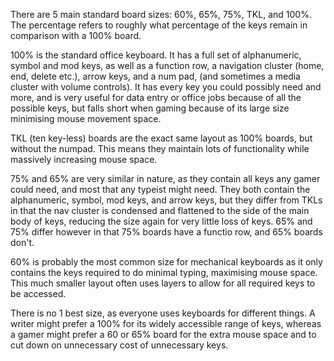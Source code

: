 There are 5 main standard board sizes: 60%, 65%, 75%, TKL, and 100%. The percentage refers to roughly what percentage of the keys remain in comparison with a 100% board. 

100% is the standard office keyboard. It has a full set of alphanumeric, symbol and mod keys, as well as a function row, a navigation cluster (home, end, delete etc.), arrow keys, and a num pad, (and sometimes a media cluster with volume controls). It has every key you could possibly need and more, and is very useful for data entry or office jobs because of all the possible keys, but falls short when gaming because of its large size minimising mouse movement space.

TKL (ten key-less) boards are the exact same layout as 100% boards, but without the numpad. This means they maintain lots of functionality while massively increasing mouse space.

75% and 65% are very similar in nature, as they contain all keys any gamer could need, and most that any typeist might need. They both contain the alphanumeric, symbol, mod keys, and arrow keys, but they differ from TKLs in that the nav cluster is condensed and flattened to the side of the main body of keys, reducing the size again for very little loss of keys. 65% and 75% differ however in that 75% boards have a functio row, and 65% boards don't.

60% is probably the most common size for mechanical keyboards as it only contains the keys required to do minimal typing, maximising mouse space. This much smaller layout often uses layers to allow for all required keys to be accessed.

There is no 1 best size, as everyone uses keyboards for different things. A writer might prefer a 100% for its widely accessible range of keys, whereas a gamer might prefer a 60 or 65% board for the extra mouse space and to cut down on unnecessary cost of unnecessary keys.